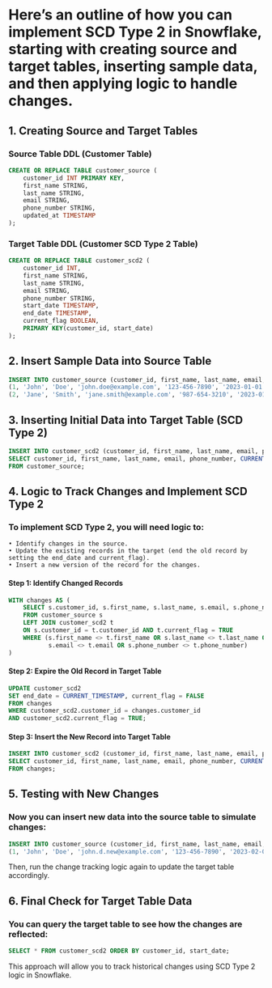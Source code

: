 # Here’s an outline of how you can implement SCD Type 2 in Snowflake, starting with creating source and target tables, inserting sample data, and then applying logic to handle changes.

## 1. Creating Source and Target Tables

### Source Table DDL (Customer Table)
```sql
CREATE OR REPLACE TABLE customer_source (
    customer_id INT PRIMARY KEY,
    first_name STRING,
    last_name STRING,
    email STRING,
    phone_number STRING,
    updated_at TIMESTAMP
);
```

### Target Table DDL (Customer SCD Type 2 Table)
```sql
CREATE OR REPLACE TABLE customer_scd2 (
    customer_id INT,
    first_name STRING,
    last_name STRING,
    email STRING,
    phone_number STRING,
    start_date TIMESTAMP,
    end_date TIMESTAMP,
    current_flag BOOLEAN,
    PRIMARY KEY(customer_id, start_date)
);
```

## 2. Insert Sample Data into Source Table
```sql
INSERT INTO customer_source (customer_id, first_name, last_name, email, phone_number, updated_at) VALUES
(1, 'John', 'Doe', 'john.doe@example.com', '123-456-7890', '2023-01-01 12:00:00'),
(2, 'Jane', 'Smith', 'jane.smith@example.com', '987-654-3210', '2023-01-01 12:00:00');
```

## 3. Inserting Initial Data into Target Table (SCD Type 2)
```sql
INSERT INTO customer_scd2 (customer_id, first_name, last_name, email, phone_number, start_date, end_date, current_flag) 
SELECT customer_id, first_name, last_name, email, phone_number, CURRENT_TIMESTAMP, NULL, TRUE 
FROM customer_source;
```

## 4. Logic to Track Changes and Implement SCD Type 2

### To implement SCD Type 2, you will need logic to:

	• Identify changes in the source.
	• Update the existing records in the target (end the old record by setting the end_date and current_flag).
	• Insert a new version of the record for the changes.

#### Step 1: Identify Changed Records
```sql
WITH changes AS (
    SELECT s.customer_id, s.first_name, s.last_name, s.email, s.phone_number
    FROM customer_source s
    LEFT JOIN customer_scd2 t
    ON s.customer_id = t.customer_id AND t.current_flag = TRUE
    WHERE (s.first_name <> t.first_name OR s.last_name <> t.last_name OR 
           s.email <> t.email OR s.phone_number <> t.phone_number)
)
```
#### Step 2: Expire the Old Record in Target Table
```sql
UPDATE customer_scd2
SET end_date = CURRENT_TIMESTAMP, current_flag = FALSE
FROM changes
WHERE customer_scd2.customer_id = changes.customer_id
AND customer_scd2.current_flag = TRUE;
```

#### Step 3: Insert the New Record into Target Table
```sql
INSERT INTO customer_scd2 (customer_id, first_name, last_name, email, phone_number, start_date, end_date, current_flag)
SELECT customer_id, first_name, last_name, email, phone_number, CURRENT_TIMESTAMP, NULL, TRUE
FROM changes;
```

## 5. Testing with New Changes

### Now you can insert new data into the source table to simulate changes:
```sql
INSERT INTO customer_source (customer_id, first_name, last_name, email, phone_number, updated_at) VALUES
(1, 'John', 'Doe', 'john.d.new@example.com', '123-456-7890', '2023-02-01 12:00:00'); -- email changed
```
Then, run the change tracking logic again to update the target table accordingly.

## 6. Final Check for Target Table Data

### You can query the target table to see how the changes are reflected:

```sql
SELECT * FROM customer_scd2 ORDER BY customer_id, start_date;
```
This approach will allow you to track historical changes using SCD Type 2 logic in Snowflake.
